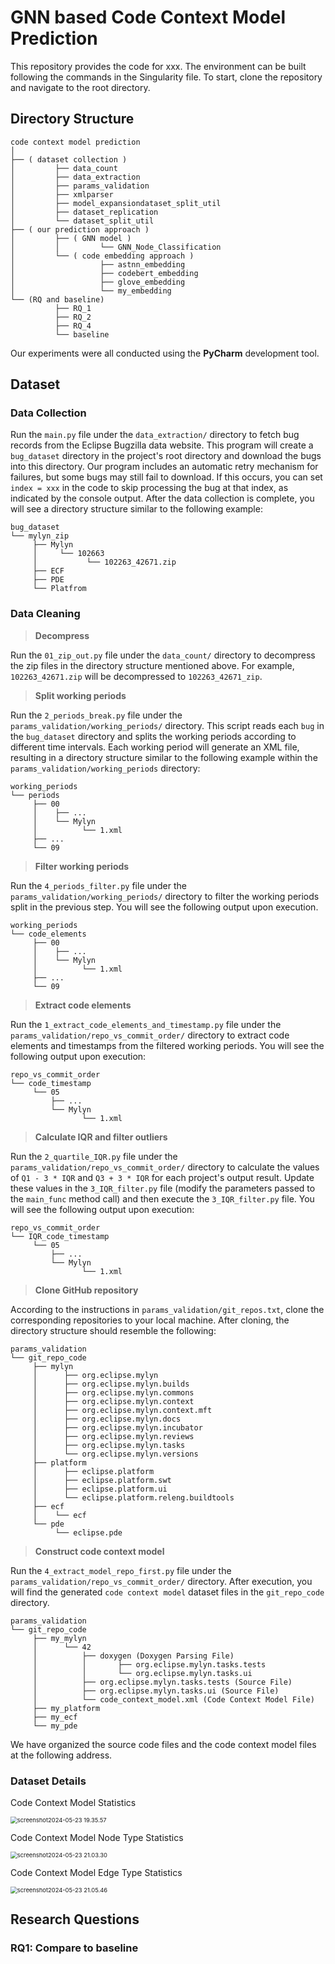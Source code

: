 # GNN based Code Context Model Prediction

This repository provides the code for xxx. 
The environment can be built following the commands in the Singularity file. 
To start, clone the repository and navigate to the root directory.



## Directory Structure

```
code context model prediction
│
├── ( dataset collection )
│         ├── data_count
│         ├── data_extraction
│         ├── params_validation
│         ├── xmlparser
│         ├── model_expansiondataset_split_util
│         ├── dataset_replication
│         └── dataset_split_util
├── ( our prediction approach )
│         ├── ( GNN model )
│         │         └── GNN_Node_Classification
│         └── ( code embedding approach )
│                   ├── astnn_embedding
│                   ├── codebert_embedding
│                   ├── glove_embedding
│                   └── my_embedding
└── (RQ and baseline)
          ├── RQ_1
          ├── RQ_2
          ├── RQ_4
          └── baseline
```



Our experiments were all conducted using the **PyCharm** development tool.



## Dataset

### Data Collection

Run the `main.py` file under the `data_extraction/` directory to fetch bug records from the Eclipse Bugzilla data website. This program will create a `bug_dataset` directory in the project's root directory and download the bugs into this directory. Our program includes an automatic retry mechanism for failures, but some bugs may still fail to download. If this occurs, you can set `index = xxx` in the code to skip processing the bug at that index, as indicated by the console output. After the data collection is complete, you will see a directory structure similar to the following example:

```
bug_dataset
└── mylyn_zip
     ├── Mylyn
     │     └── 102663
     │           └── 102263_42671.zip
     ├── ECF
     ├── PDE
     └── Platfrom
```



### Data Cleaning

> **Decompress**

Run the `01_zip_out.py` file under the `data_count/` directory to decompress the zip files in the directory structure mentioned above. For example, `102263_42671.zip` will be decompressed to `102263_42671_zip`.

> **Split working periods**

Run the `2_periods_break.py` file under the `params_validation/working_periods/` directory. This script reads each `bug` in the `bug_dataset` directory and splits the working periods according to different time intervals. Each working period will generate an XML file, resulting in a directory structure similar to the following example within the `params_validation/working_periods` directory:

```bug_dataset
working_periods
└── periods
     ├── 00
     │	  ├── ...
     │    └── Mylyn
     │          └── 1.xml
     ├── ...
     └── 09
```

> **Filter working periods**

Run the `4_periods_filter.py` file under the `params_validation/working_periods/` directory to filter the working periods split in the previous step. You will see the following output upon execution.

```
working_periods
└── code_elements
     ├── 00
     │	  ├── ...
     │    └── Mylyn
     │          └── 1.xml
     ├── ...
     └── 09
```

> **Extract code elements**

Run the `1_extract_code_elements_and_timestamp.py` file under the `params_validation/repo_vs_commit_order/` directory to extract code elements and timestamps from the filtered working periods. You will see the following output upon execution:

```
repo_vs_commit_order
└── code_timestamp
     └── 05
     	 ├── ...
         └── Mylyn
     	        └── 1.xml
```

> **Calculate IQR and filter outliers**

Run the `2_quartile_IQR.py` file under the `params_validation/repo_vs_commit_order/` directory to calculate the values of `Q1 - 3 * IQR` and `Q3 + 3 * IQR` for each project's output result. Update these values in the `3_IQR_filter.py` file (modify the parameters passed to the `main_func` method call) and then execute the `3_IQR_filter.py` file. You will see the following output upon execution:

```
repo_vs_commit_order
└── IQR_code_timestamp
     └── 05
     	 ├── ...
         └── Mylyn
     	        └── 1.xml
```

> **Clone GitHub repository**

According to the instructions in `params_validation/git_repos.txt`, clone the corresponding repositories to your local machine. After cloning, the directory structure should resemble the following:

```
params_validation
└── git_repo_code
     ├── mylyn
     │      ├── org.eclipse.mylyn
     │      ├── org.eclipse.mylyn.builds
     │      ├── org.eclipse.mylyn.commons
     │      ├── org.eclipse.mylyn.context
     │      ├── org.eclipse.mylyn.context.mft
     │      ├── org.eclipse.mylyn.docs
     │      ├── org.eclipse.mylyn.incubator
     │      ├── org.eclipse.mylyn.reviews
     │      ├── org.eclipse.mylyn.tasks
     │      └── org.eclipse.mylyn.versions
     ├── platform
     │      ├── eclipse.platform
     │      ├── eclipse.platform.swt
     │      ├── eclipse.platform.ui
     │	    └── eclipse.platform.releng.buildtools
     ├── ecf
     │	  └── ecf
     └── pde
     	  └── eclipse.pde
```

> **Construct code context model**

Run the `4_extract_model_repo_first.py` file under the `params_validation/repo_vs_commit_order/` directory. After execution, you will find the generated `code context model` dataset files in the `git_repo_code` directory.

```
params_validation
└── git_repo_code
     ├── my_mylyn
     │      └── 42
     │          ├── doxygen (Doxygen Parsing File)
     │          │       ├── org.eclipse.mylyn.tasks.tests
     │          │       └── org.eclipse.mylyn.tasks.ui
     │          ├── org.eclipse.mylyn.tasks.tests (Source File)
     │          ├── org.eclipse.mylyn.tasks.ui (Source File)
     │          └── code_context_model.xml (Code Context Model File)
     ├── my_platform
     ├── my_ecf
     └── my_pde
```

We have organized the source code files and the code context model files at the following address.



### Dataset Details

Code Context Model Statistics

<img src="./REDEME_CN.assets/statistics_dataset_1.png" alt="screenshot2024-05-23 19.35.57" style="zoom: 67%;" />

Code Context Model Node Type Statistics

<img src="./REDEME_CN.assets/code_context_model_node.png" alt="screenshot2024-05-23 21.03.30" style="zoom:67%;" />

Code Context Model Edge Type Statistics

<img src="./REDEME_CN.assets/code_context_model_edge.png" alt="screenshot2024-05-23 21.05.46" style="zoom:67%;" />



## Research Questions



### RQ1: Compare to baseline
